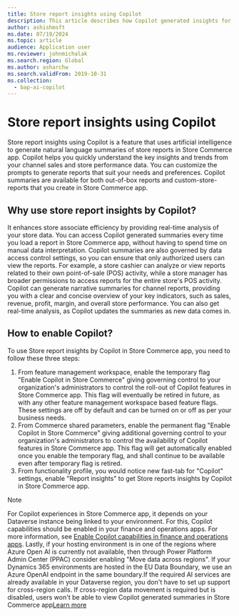 ```yaml
---
title: Store report insights using Copilot
description: This article describes how Copilot generated insights for store reports simplifies the process of measuring the performance of your retail channels.
author: ashishmsft
ms.date: 07/19/2024
ms.topic: article
audience: Application user
ms.reviewer: johnmichalak
ms.search.region: Global
ms.author: asharchw
ms.search.validFrom: 2019-10-31
ms.collection:
  - bap-ai-copilot
---
```


# Store report insights using Copilot

Store report insights using Copilot is a feature that uses artificial intelligence to generate natural language summaries of store reports in Store Commerce app. Copilot helps you quickly understand the key insights and trends from your channel sales and store performance data. You can customize the prompts to generate reports that suit your needs and preferences. Copilot summaries are available for both out-of-box reports and custom-store-reports that you create in Store Commerce app.

## Why use store report insights by Copilot? 

It enhances store associate efficiency by providing real-time analysis of your store data. You can access Copilot generated summaries every time you load a report in Store Commerce app, without having to spend time on manual data interpretation. Copilot summaries are also governed by data access control settings, so you can ensure that only authorized users can view the reports. For example, a store cashier can analyze or view reports related to their own point-of-sale (POS) activity, while a store manager has broader permissions to access reports for the entire store's POS activity. Copilot can generate narrative summaries for channel reports, providing you with a clear and concise overview of your key indicators, such as sales, revenue, profit, margin, and overall store performance. You can also get real-time analysis, as Copilot updates the summaries as new data comes in.

## How to enable Copilot?
To use Store report insights by Copilot in Store Commerce app, you need to follow these three steps:
1.	From feature management workspace, enable the temporary flag "Enable Copilot in Store Commerce" giving governing control to your organization's administrators to control the roll-out of Copilot features in Store Commerce app. This flag will eventually be retired in future, as with any other feature management workspace based feature flags. These settings are off by default and can be turned on or off as per your business needs.
2.	From Commerce shared parameters, enable the permanent flag "Enable Copilot in Store Commerce" giving additional governing control to your organization's administrators to control the availability of Copilot features in Store Commerce app. This flag will get automatically enabled once you enable the temporary flag, and shall continue to be available even after temporary flag is retired. 
3.	From functionality profile, you would notice new fast-tab for "Copilot" settings, enable "Report insights" to get Store reports insights by Copilot in Store Commerce app. 

> [!Note]
> For Copilot experiences in Store Commerce app, it depends on your Dataverse instance being linked to your environment. For this, Copilot capabilities should be enabled in your finance and operations apps. For more information, see [Enable Copilot capabilities in finance and operations apps](https://learn.microsoft.com/en-us/dynamics365/fin-ops-core/dev-itpro/copilot/enable-copilot).
> Lastly, if your hosting environment is in one of the regions where Azure Open AI is currently not available, then through Power Platform Admin Center (PPAC) consider enabling "Move data across regions". If your Dynamics 365 environments are hosted in the EU Data Boundary, we use an Azure OpenAI endpoint in the same boundary.If the required AI services are already available in your Dataverse region, you don't have to set up support for cross-region calls. If cross-region data movement is required but is disabled, users won't be able to view Copilot generated summaries in Store Commerce app[Learn more](https://learn.microsoft.com/en-us/power-platform/admin/geographical-availability-copilot)
